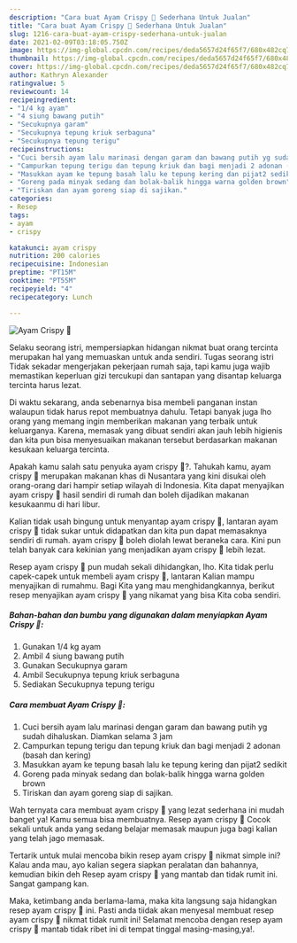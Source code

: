 ```yaml
---
description: "Cara buat Ayam Crispy 🍗 Sederhana Untuk Jualan"
title: "Cara buat Ayam Crispy 🍗 Sederhana Untuk Jualan"
slug: 1216-cara-buat-ayam-crispy-sederhana-untuk-jualan
date: 2021-02-09T03:18:05.750Z
image: https://img-global.cpcdn.com/recipes/deda5657d24f65f7/680x482cq70/ayam-crispy-🍗-foto-resep-utama.jpg
thumbnail: https://img-global.cpcdn.com/recipes/deda5657d24f65f7/680x482cq70/ayam-crispy-🍗-foto-resep-utama.jpg
cover: https://img-global.cpcdn.com/recipes/deda5657d24f65f7/680x482cq70/ayam-crispy-🍗-foto-resep-utama.jpg
author: Kathryn Alexander
ratingvalue: 5
reviewcount: 14
recipeingredient:
- "1/4 kg ayam"
- "4 siung bawang putih"
- "Secukupnya garam"
- "Secukupnya tepung kriuk serbaguna"
- "Secukupnya tepung terigu"
recipeinstructions:
- "Cuci bersih ayam lalu marinasi dengan garam dan bawang putih yg sudah dihaluskan. Diamkan selama 3 jam"
- "Campurkan tepung terigu dan tepung kriuk dan bagi menjadi 2 adonan (basah dan kering)"
- "Masukkan ayam ke tepung basah lalu ke tepung kering dan pijat2 sedikit"
- "Goreng pada minyak sedang dan bolak-balik hingga warna golden brown"
- "Tiriskan dan ayam goreng siap di sajikan."
categories:
- Resep
tags:
- ayam
- crispy

katakunci: ayam crispy 
nutrition: 200 calories
recipecuisine: Indonesian
preptime: "PT15M"
cooktime: "PT55M"
recipeyield: "4"
recipecategory: Lunch

---
```



![Ayam Crispy 🍗](https://img-global.cpcdn.com/recipes/deda5657d24f65f7/680x482cq70/ayam-crispy-🍗-foto-resep-utama.jpg)

Selaku seorang istri, mempersiapkan hidangan nikmat buat orang tercinta merupakan hal yang memuaskan untuk anda sendiri. Tugas seorang istri Tidak sekadar mengerjakan pekerjaan rumah saja, tapi kamu juga wajib memastikan keperluan gizi tercukupi dan santapan yang disantap keluarga tercinta harus lezat.

Di waktu  sekarang, anda sebenarnya bisa membeli panganan instan walaupun tidak harus repot membuatnya dahulu. Tetapi banyak juga lho orang yang memang ingin memberikan makanan yang terbaik untuk keluarganya. Karena, memasak yang dibuat sendiri akan jauh lebih higienis dan kita pun bisa menyesuaikan makanan tersebut berdasarkan makanan kesukaan keluarga tercinta. 



Apakah kamu salah satu penyuka ayam crispy 🍗?. Tahukah kamu, ayam crispy 🍗 merupakan makanan khas di Nusantara yang kini disukai oleh orang-orang dari hampir setiap wilayah di Indonesia. Kita dapat menyajikan ayam crispy 🍗 hasil sendiri di rumah dan boleh dijadikan makanan kesukaanmu di hari libur.

Kalian tidak usah bingung untuk menyantap ayam crispy 🍗, lantaran ayam crispy 🍗 tidak sukar untuk didapatkan dan kita pun dapat memasaknya sendiri di rumah. ayam crispy 🍗 boleh diolah lewat beraneka cara. Kini pun telah banyak cara kekinian yang menjadikan ayam crispy 🍗 lebih lezat.

Resep ayam crispy 🍗 pun mudah sekali dihidangkan, lho. Kita tidak perlu capek-capek untuk membeli ayam crispy 🍗, lantaran Kalian mampu menyajikan di rumahmu. Bagi Kita yang mau menghidangkannya, berikut resep menyajikan ayam crispy 🍗 yang nikamat yang bisa Kita coba sendiri.

<!--inarticleads1-->

##### Bahan-bahan dan bumbu yang digunakan dalam menyiapkan Ayam Crispy 🍗:

1. Gunakan 1/4 kg ayam
1. Ambil 4 siung bawang putih
1. Gunakan Secukupnya garam
1. Ambil Secukupnya tepung kriuk serbaguna
1. Sediakan Secukupnya tepung terigu




<!--inarticleads2-->

##### Cara membuat Ayam Crispy 🍗:

1. Cuci bersih ayam lalu marinasi dengan garam dan bawang putih yg sudah dihaluskan. Diamkan selama 3 jam
1. Campurkan tepung terigu dan tepung kriuk dan bagi menjadi 2 adonan (basah dan kering)
1. Masukkan ayam ke tepung basah lalu ke tepung kering dan pijat2 sedikit
1. Goreng pada minyak sedang dan bolak-balik hingga warna golden brown
1. Tiriskan dan ayam goreng siap di sajikan.




Wah ternyata cara membuat ayam crispy 🍗 yang lezat sederhana ini mudah banget ya! Kamu semua bisa membuatnya. Resep ayam crispy 🍗 Cocok sekali untuk anda yang sedang belajar memasak maupun juga bagi kalian yang telah jago memasak.

Tertarik untuk mulai mencoba bikin resep ayam crispy 🍗 nikmat simple ini? Kalau anda mau, ayo kalian segera siapkan peralatan dan bahannya, kemudian bikin deh Resep ayam crispy 🍗 yang mantab dan tidak rumit ini. Sangat gampang kan. 

Maka, ketimbang anda berlama-lama, maka kita langsung saja hidangkan resep ayam crispy 🍗 ini. Pasti anda tiidak akan menyesal membuat resep ayam crispy 🍗 nikmat tidak rumit ini! Selamat mencoba dengan resep ayam crispy 🍗 mantab tidak ribet ini di tempat tinggal masing-masing,ya!.

